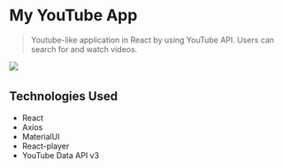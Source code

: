 # My YouTube App
> Youtube-like application in React by using YouTube API. Users can search for and watch videos.
> 
<a href="#" target="_blank"><img src="https://img.shields.io/badge/Live%20Demo-mui007FFF?style=for-the-badge&logo=&logoColor=white" style="margin-bottom: 5px;" /></a>

## Technologies Used
- React
- Axios
- MaterialUI
- React-player
- YouTube Data API v3
